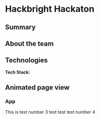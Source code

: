 # Hackbright Hackaton 

## Summary



## About the team


## Technologies

**Tech Stack:**






## Animated page view
### App


This is test number 3
test test
test number 4